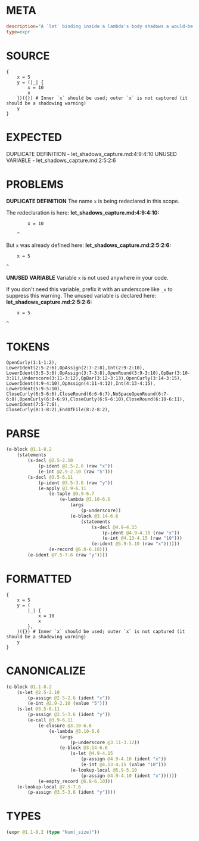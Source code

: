 # META
~~~ini
description="A `let` binding inside a lambda's body shadows a would-be captured variable."
type=expr
~~~
# SOURCE
~~~roc
{
    x = 5
    y = (|_| { 
        x = 10
        x 
    })({}) # Inner `x` should be used; outer `x` is not captured (it should be a shadowing warning)
    y
}
~~~
# EXPECTED
DUPLICATE DEFINITION - let_shadows_capture.md:4:9:4:10
UNUSED VARIABLE - let_shadows_capture.md:2:5:2:6
# PROBLEMS
**DUPLICATE DEFINITION**
The name `x` is being redeclared in this scope.

The redeclaration is here:
**let_shadows_capture.md:4:9:4:10:**
```roc
        x = 10
```
        ^

But `x` was already defined here:
**let_shadows_capture.md:2:5:2:6:**
```roc
    x = 5
```
    ^


**UNUSED VARIABLE**
Variable `x` is not used anywhere in your code.

If you don't need this variable, prefix it with an underscore like `_x` to suppress this warning.
The unused variable is declared here:
**let_shadows_capture.md:2:5:2:6:**
```roc
    x = 5
```
    ^


# TOKENS
~~~zig
OpenCurly(1:1-1:2),
LowerIdent(2:5-2:6),OpAssign(2:7-2:8),Int(2:9-2:10),
LowerIdent(3:5-3:6),OpAssign(3:7-3:8),OpenRound(3:9-3:10),OpBar(3:10-3:11),Underscore(3:11-3:12),OpBar(3:12-3:13),OpenCurly(3:14-3:15),
LowerIdent(4:9-4:10),OpAssign(4:11-4:12),Int(4:13-4:15),
LowerIdent(5:9-5:10),
CloseCurly(6:5-6:6),CloseRound(6:6-6:7),NoSpaceOpenRound(6:7-6:8),OpenCurly(6:8-6:9),CloseCurly(6:9-6:10),CloseRound(6:10-6:11),
LowerIdent(7:5-7:6),
CloseCurly(8:1-8:2),EndOfFile(8:2-8:2),
~~~
# PARSE
~~~clojure
(e-block @1.1-8.2
	(statements
		(s-decl @2.5-2.10
			(p-ident @2.5-2.6 (raw "x"))
			(e-int @2.9-2.10 (raw "5")))
		(s-decl @3.5-6.11
			(p-ident @3.5-3.6 (raw "y"))
			(e-apply @3.9-6.11
				(e-tuple @3.9-6.7
					(e-lambda @3.10-6.6
						(args
							(p-underscore))
						(e-block @3.14-6.6
							(statements
								(s-decl @4.9-4.15
									(p-ident @4.9-4.10 (raw "x"))
									(e-int @4.13-4.15 (raw "10")))
								(e-ident @5.9-5.10 (raw "x"))))))
				(e-record @6.8-6.10)))
		(e-ident @7.5-7.6 (raw "y"))))
~~~
# FORMATTED
~~~roc
{
	x = 5
	y = (
		|_| {
			x = 10
			x
		},
	)({}) # Inner `x` should be used; outer `x` is not captured (it should be a shadowing warning)
	y
}
~~~
# CANONICALIZE
~~~clojure
(e-block @1.1-8.2
	(s-let @2.5-2.10
		(p-assign @2.5-2.6 (ident "x"))
		(e-int @2.9-2.10 (value "5")))
	(s-let @3.5-6.11
		(p-assign @3.5-3.6 (ident "y"))
		(e-call @3.9-6.11
			(e-closure @3.10-6.6
				(e-lambda @3.10-6.6
					(args
						(p-underscore @3.11-3.12))
					(e-block @3.14-6.6
						(s-let @4.9-4.15
							(p-assign @4.9-4.10 (ident "x"))
							(e-int @4.13-4.15 (value "10")))
						(e-lookup-local @5.9-5.10
							(p-assign @4.9-4.10 (ident "x"))))))
			(e-empty_record @6.8-6.10)))
	(e-lookup-local @7.5-7.6
		(p-assign @3.5-3.6 (ident "y"))))
~~~
# TYPES
~~~clojure
(expr @1.1-8.2 (type "Num(_size)"))
~~~
